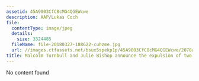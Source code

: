 ```yaml
---
assetid: 45A9003CfC8cMG4QGEWcwe
description: AAP/Lukas Coch
file:
  contentType: image/jpeg
  details:
    size: 3324485
  fileName: file-20180327-188622-cuhzme.jpg
  url: //images.ctfassets.net/bsux5spekp1p/45A9003CfC8cMG4QGEWcwe/2078af7a41751ad0fda47e24757d106d/file-20180327-188622-cuhzme.jpg
title: Malcolm Turnbull and Julie Bishop announce the expulsion of two Russian diplomats.
---
```

No content found